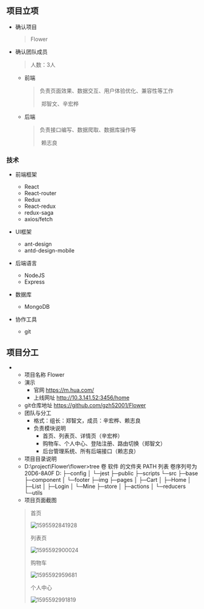 ## 项目立项

- 确认项目

  > Flower

- 确认团队成员

  > 人数：3人

  - 前端

    > 负责页面效果、数据交互、用户体验优化、兼容性等工作
    >
    > ​	郑智文、辛宏桦

  - 后端

    > 负责接口编写、数据爬取、数据库操作等
    >
    > ​	赖志良

### 技术

- 前端框架
  - React
  - React-router
  - Redux
  - React-redux
  - redux-saga
  - axios/fetch
- UI框架
  - ant-design
  - antd-design-mobile
- 后端语言
  - NodeJS
  - Express
- 数据库
  - MongoDB

- 协作工具
  - git

## 项目分工

- - 项目名称 Flower
  - 演示
    - 官网 <https://m.hua.com/> 
    - 上线网址 <http://10.3.141.52:3456/home> 
  - git仓库地址 <https://github.com/gzh52001/Flower> 
  - 团队与分工
    - 格式：组长：郑智文，成员：辛宏桦、赖志良
    - 负责模块说明
      - 首页、列表页、详情页（辛宏桦）
      - 购物车、个人中心、登陆注册、路由切换（郑智文）
      - 后台管理系统、所有后端接口（赖志良）
  - 项目目录说明
  - D:\project\Flower\flower>tree
    卷 软件 的文件夹 PATH 列表
    卷序列号为 20D6-8A0F
    D:
    ├─config
    │  └─jest
    ├─public
    ├─scripts
    └─src
        ├─base
        ├─component
        │  └─footer
        ├─img
        ├─pages
        │  ├─Cart
        │  ├─Home
        │  ├─List
        │  ├─Login
        │  └─Mine
        ├─store
        │  ├─actions
        │  └─reducers
        └─utils
  - 项目页面截图

  > 首页
  >
  > ![1595592841928](C:\Users\ADMINI~1\AppData\Local\Temp\1595592841928.png)
  >
  > 列表页
  >
  > ![1595592900024](C:\Users\ADMINI~1\AppData\Local\Temp\1595592900024.png)
  >
  > 购物车
  >
  > ![1595592959681](C:\Users\ADMINI~1\AppData\Local\Temp\1595592959681.png)
  >
  > 个人中心
  >
  > ![1595592991819](C:\Users\ADMINI~1\AppData\Local\Temp\1595592991819.png)
  >
  > 

  